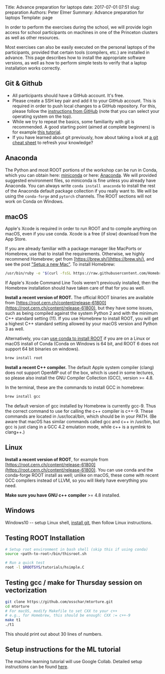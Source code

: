 Title: Advance preparation for laptops
date: 2017-07-01 07:51
slug: preparation
Authors: Peter Elmer
Summary: Advance preparation for laptops
Template: page

In order to perform the exercises during the school, we will provide 
login access for school participants on machines in one of the Princeton 
clusters as well as other resources.

Most exercises can also be easily executed on the personal laptops of
the participants, provided that certain tools (compilers, etc.) are 
installed in advance. This page describes how to install the appropriate
software versions, as well as how to perform simple tests to verify that a
laptop installation works correctly.

## Git & Github

* All participants should have a GitHub account. It's free.
* Please create a SSH key pair and add it to your GitHub account. This is required
  in order to push local changes to a GitHub repository.
  For this, please follow the [instructions from GitHub](https://docs.github.com/en/authentication/connecting-to-github-with-ssh/about-ssh)
  (note that you can select your operating system on the top).
* While we try to repeat the basics, some familiarity with git is recommended.
  A good starting point (aimed at complete beginners) is for example [this tutorial](https://swcarpentry.github.io/git-novice/).
* If you have learned about git previously,
  how about taking a look at [a git cheat sheet](https://about.gitlab.com/images/press/git-cheat-sheet.pdf) to refresh your knowledge?

## Anaconda

The Python and most ROOT portions of the workshop can be run in Conda, which you can obtain here: [miniconda](https://docs.conda.io/en/latest/miniconda.html) or here: [Anaconda](https://www.anaconda.com/distribution/#download-section). We will provided suggested environment files, so miniconda is fine unless you already have Anaconda. You can always write `conda install anaconda` to install the rest of the Anaconda default package collection if you really want to. We will be using the `conda-forge` and `pytorch` channels. The ROOT sections will not work on Conda on Windows.

## macOS

Apple's Xcode is required in order to run ROOT and to compile anything on macOS, even if you use conda.
Xcode is a free (if slow) download from the App Store.

If you are already familiar with a package manager like MacPorts or Homebrew,
use that to install the requirements. Otherwise, we highly recommend Homebrew;
get from [https://brew.sh/](https://brew.sh/), and see the post ["Setup a new Mac"](https://iscinumpy.gitlab.io/post/setup-a-new-mac/). To install Homebrew:

```bash
/usr/bin/ruby -e "$(curl -fsSL https://raw.githubusercontent.com/Homebrew/install/master/install)"
```


If Apple's Xcode Command Line Tools weren't previously installed, then the
Homebrew installation should have taken care of that for you as well.

**Install a recent version of ROOT.** The official ROOT binaries are available from [https://root.cern.ch/content/release-61800](https://root.cern.ch/content/release-61800), but they have some issues, such as being compiled against the system Python 2 and with the minimum C++ standard setting (11). If you use Homebrew to install ROOT, you will get a highest C++ standard setting allowed by your macOS version and Python 3 as well.

Alternatively, you can [use conda to install ROOT](https://github.com/conda-forge/root-feedstock) if you are on a Linux or macOS install of Conda (Conda on Windows is 64 bit, and ROOT 6 does not support 64 bit binaries on windows).

```bash
brew install root
```

**Install a recent C++ compiler.** The default Apple system compiler (clang) does not support OpenMP out of the box, which is
used in some lectures, so please also install the GNU Compiler Collection
(GCC), version >= 4.8.

In the terminal, these are the commands to install GCC in homebrew:
    
```bash
brew install gcc
```

The default version of gcc installed by Homebrew is currently gcc-9. Thus the
correct command to use for calling the c++ compiler is c++-9. These commands
are located in /usr/local/bin, which should be in your PATH. (Be aware that
macOS has similar commands called gcc and c++ in /usr/bin, but gcc is just
clang in a GCC 4.2 emulation mode, while c++ is a symlink to clang++.)

## Linux

**Install a recent version of ROOT**, for example from [https://root.cern.ch/content/release-61800](https://root.cern.ch/content/release-61800). You can use conda and the conda-forge ROOT install as well;
unlike on macOS, these come with recent GCC compilers instead of LLVM, so you will likely have everything you need.

**Make sure you have GNU c++ compiler** >= 4.8 installed.

## Windows

Windows10 -- setup Linux shell, [install git](https://docs.microsoft.com/en-us/windows/wsl/tutorials/wsl-git), then follow Linux instructions.

## Testing ROOT Installation

```bash
# Setup root environment in bash shell (skip this if using conda)
source <path-to-root>/bin/thisroot.sh

# Run a quick test
root -l $ROOTSYS/tutorials/hsimple.C
```
    
## Testing gcc / make for Thursday session on vectorization

```bash
git clone https://github.com/osschar/mtorture.git
cd mtorture
# For macOS, modify Makefile to set CXX to your c++
# e.g., for Homebrew, this should be enough: CXX := c++-9
make t1
./t1
```

This should print out about 30 lines of numbers.

## Setup instructions for the ML tutorial

The machine learning tutorial will use Google Collab.
Detailed setup instructions can be found [here](https://github.com/savvy379/codashep_ml_2022/#readme).
